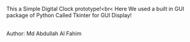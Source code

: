 This a Simple Digital Clock prototype!<br<
Here We used a built in GUI package of Python Called Tkinter for GUI Display!

<br>
Author: Md Abdullah Al Fahim
